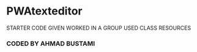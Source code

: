 # PWAtexteditor
STARTER CODE GIVEN 
WORKED IN A GROUP
USED CLASS RESOURCES
### CODED BY AHMAD BUSTAMI ###

